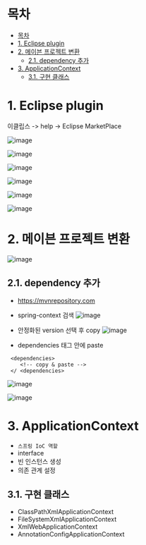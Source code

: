 # 목차
- [목차](#목차)
- [1. Eclipse plugin](#1-eclipse-plugin)
- [2. 메이븐 프로젝트 변환](#2-메이븐-프로젝트-변환)
  - [2.1. dependency 추가](#21-dependency-추가)
- [3. ApplicationContext](#3-applicationcontext)
  - [3.1. 구현 클래스](#31-구현-클래스)


# 1. Eclipse plugin

이클립스 -> help -> Eclipse MarketPlace

![image](https://user-images.githubusercontent.com/71534090/136961049-0b6ecfc3-ef0b-477c-89d5-57890696d314.png)

![image](https://user-images.githubusercontent.com/71534090/136961171-c921eeea-16d7-4620-bfbd-f2cec2bf70da.png)

![image](https://user-images.githubusercontent.com/71534090/136961733-847b9976-8e49-4903-8358-59f0bc6d64b3.png)

![image](https://user-images.githubusercontent.com/71534090/136961669-cbdc86d5-e3fb-491e-bb39-65843eaf1baf.png)

![image](https://user-images.githubusercontent.com/71534090/137329154-d1a3ae13-696e-4125-8733-619cab9515f5.png)

![image](https://user-images.githubusercontent.com/71534090/137329377-95272dfc-d0a6-4e95-9f7a-cd64c68b376a.png)

# 2. 메이븐 프로젝트 변환
![image](https://user-images.githubusercontent.com/71534090/136977716-0ea6d516-b242-41f2-9715-3c903069b132.png)

## 2.1. dependency 추가

- https://mvnrepository.com
- spring-context 검색
![image](https://user-images.githubusercontent.com/71534090/137330030-6f940480-17b0-434a-bf8d-aad53a529e54.png)

- 안정화된 version 선택 후 copy
![image](https://user-images.githubusercontent.com/71534090/137330196-de80c347-d0df-43de-95cf-507efaf45ec1.png)

- dependencies 태그 안에 paste
```
 <dependencies>
    <!-- copy & paste -->
 </ <dependencies>
```

![image](https://user-images.githubusercontent.com/71534090/137329774-89faebff-2ea1-4324-b458-58c9293c350d.png)

![image](https://user-images.githubusercontent.com/71534090/137330705-23840de0-5c8f-4727-a1ef-e11568d43952.png)

# 3. ApplicationContext
- `스프링 IoC 역할`
- interface
- 빈 인스턴스 생성
- 의존 관계 설정

## 3.1. 구현 클래스
- ClassPathXmlApplicationContext
- FileSystemXmlApplicationContext
- XmlWebApplicationContext
- AnnotationConfigApplicationContext